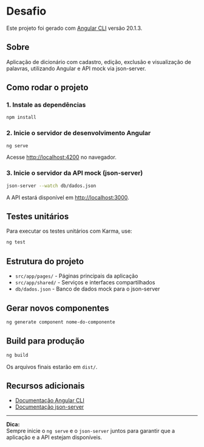 # Desafio

Este projeto foi gerado com [Angular CLI](https://github.com/angular/angular-cli) versão 20.1.3.

## Sobre

Aplicação de dicionário com cadastro, edição, exclusão e visualização de palavras, utilizando Angular e API mock via json-server.

## Como rodar o projeto

### 1. Instale as dependências

```bash
npm install
```

### 2. Inicie o servidor de desenvolvimento Angular

```bash
ng serve
```

Acesse [http://localhost:4200](http://localhost:4200) no navegador.

### 3. Inicie o servidor da API mock (json-server)

```bash
json-server --watch db/dados.json
```

A API estará disponível em [http://localhost:3000](http://localhost:3000).

## Testes unitários

Para executar os testes unitários com Karma, use:

```bash
ng test
```

## Estrutura do projeto

- `src/app/pages/` - Páginas principais da aplicação
- `src/app/shared/` - Serviços e interfaces compartilhados
- `db/dados.json` - Banco de dados mock para o json-server

## Gerar novos componentes

```bash
ng generate component nome-do-componente
```

## Build para produção

```bash
ng build
```

Os arquivos finais estarão em `dist/`.

## Recursos adicionais

- [Documentação Angular CLI](https://angular.dev/tools/cli)
- [Documentação json-server](https://github.com/typicode/json-server)

---

**Dica:**  
Sempre inicie o `ng serve` e o `json-server` juntos para garantir que a aplicação e a API estejam disponíveis.